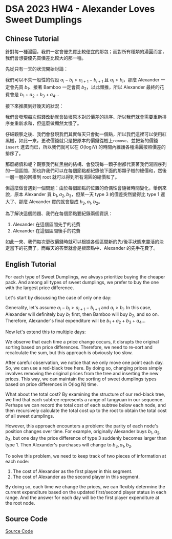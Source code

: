 # DSA 2023 HW4 - Alexander Loves Sweet Dumplings

## Chinese Tutorial

針對每一種湯圓，我們一定會優先買比較便宜的那包；而對所有種類的湯圓而言，我們會想要優先買價差比較大的那一種。

先從只有一天的狀況開始討論：

我們可以不失一般性的假設 $a_i - b_i > a_{i + 1} - b_{i + 1}$ 且 $a_i > b_i$，那麼 Alexander 一定會先買 $b_1$、接著 Bamboo 一定會買 $b_2$，以此類推，所以 Alexander 最終的花費會是 $b_1 + a_2 + b_3 + a_4 \dots$

接下來推廣到好幾天的狀況：

我們會發現每次假錢改動就會破壞原本對於價差的排序、所以我們就會需要重新排序並重新求和，但這麼做顯然太慢了。

仔細觀察之後、我們會發現我們其實每天只會動一個點，所以我們這裡可以使用紅黑樹，如此一來，更改價錢就只是把原本的價錢從樹上`remove`、並把新的價錢 `insert` 進去而已，所以我們就可以在 $O(\log N)$ 的時間內維護各種湯圓按照價差的排序了。

那麼總價和呢？觀察我們紅黑樹的結構、會發現每一顆子樹都代表著我們湯圓序列的一個區間，那也許我們可以在每個節點都紀錄他下面的那顆子樹的總價和，然後一層一層的回推到 root 就可以得到所有湯圓的總價和了。

但這麼做會遇到一個問題：由於每個節點的位置的奇偶性會隨著時間變化，舉例來說，原本 Alexander 買 $b_1, a_2, b_3$，但某一天 type 3 的價差突然變得比 type 1 還大了、那麼 Alexander 買的就會變成 $b_3, a_1, b_2$。

為了解決這個問題、我們在每個節點要紀錄兩個資訊：

1. Alexander 在這個區間先手的花費
2. Alexander 在這個區間後手的花費

如此一來、我們每次更改價錢時就可以根據各個區間新的先/後手狀態來靈活的決定當下的花費了。而每天的答案就會是根節點中、Alexander 的先手花費了。

## English Tutorial

For each type of Sweet Dumplings, we always prioritize buying the cheaper pack. And among all types of sweet dumplings, we prefer to buy the one with the largest price difference.

Let's start by discussing the case of only one day:

Generality, let's assume $a_i - b_i > a_{i + 1} - b_{i + 1}$ and $a_i > b_i$. In this case, Alexander will definitely buy $b_1$ first, then Bamboo will buy $b_2$, and so on. Therefore, Alexander's final expenditure will be $b_1 + a_2 + b_3 + a_4 \dots$

Now let's extend this to multiple days:

We observe that each time a price change occurs, it disrupts the original sorting based on price differences. Therefore, we need to re-sort and recalculate the sum, but this approach is obviously too slow.

After careful observation, we notice that we only move one point each day. So, we can use a red-black tree here. By doing so, changing prices simply involves removing the original prices from the tree and inserting the new prices. This way, we can maintain the sorting of sweet dumplings types based on price differences in O(log N) time.

What about the total cost? By examining the structure of our red-black tree, we find that each subtree represents a range of tangyuan in our sequence. Perhaps we can record the total cost of each subtree below each node, and then recursively calculate the total cost up to the root to obtain the total cost of all sweet dumplings.

However, this approach encounters a problem: the parity of each node's position changes over time. For example, originally Alexander buys $b_1, a_2, b_3$, but one day the price difference of type 3 suddenly becomes larger than type 1. Then Alexander's purchases will change to $b_3, a_1, b_2$.

To solve this problem, we need to keep track of two pieces of information at each node:

1. The cost of Alexander as the first player in this segment.
2. The cost of Alexander as the second player in this segment.

By doing so, each time we change the prices, we can flexibly determine the current expenditure based on the updated first/second player status in each range. And the answer for each day will be the first player expenditure at the root node.

## Source Code

[Source Code](./solution/ac.c)
